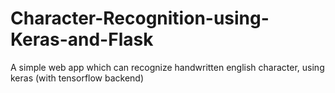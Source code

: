 # Character-Recognition-using-Keras-and-Flask
A simple web app which can recognize handwritten english character, using keras (with tensorflow backend)
